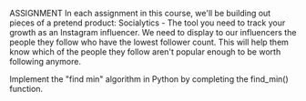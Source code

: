 ASSIGNMENT
In each assignment in this course, we'll be building out pieces of a pretend product: Socialytics - The tool you need to track your growth as an Instagram influencer. We need to display to our influencers the people they follow who have the lowest follower count. This will help them know which of the people they follow aren't popular enough to be worth following anymore.

Implement the "find min" algorithm in Python by completing the find_min() function.



